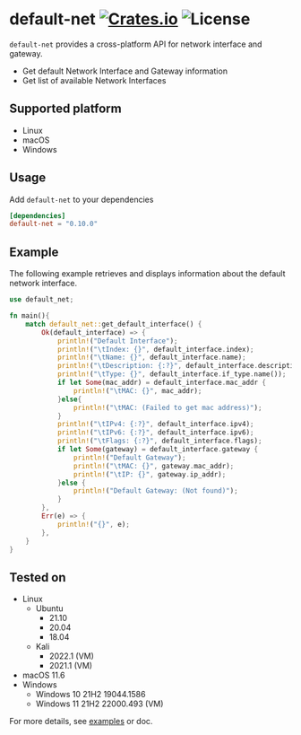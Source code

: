 [crates-badge]: https://img.shields.io/crates/v/default-net.svg
[crates-url]: https://crates.io/crates/default-net
[license-badge]: https://img.shields.io/crates/l/default-net.svg
[examples-url]: https://github.com/shellrow/default-net/tree/main/examples
# default-net [![Crates.io][crates-badge]][crates-url] ![License][license-badge]
  
`default-net` provides a cross-platform API for network interface and gateway.

- Get default Network Interface and Gateway information
- Get list of available Network Interfaces

## Supported platform
- Linux
- macOS
- Windows

## Usage
Add `default-net` to your dependencies  
```toml:Cargo.toml
[dependencies]
default-net = "0.10.0"
```

## Example 
The following example retrieves and displays information about the default network interface.
```rust
use default_net;

fn main(){
    match default_net::get_default_interface() {
        Ok(default_interface) => {
            println!("Default Interface");
            println!("\tIndex: {}", default_interface.index);
            println!("\tName: {}", default_interface.name);
            println!("\tDescription: {:?}", default_interface.description);
            println!("\tType: {}", default_interface.if_type.name());
            if let Some(mac_addr) = default_interface.mac_addr {
                println!("\tMAC: {}", mac_addr);
            }else{
                println!("\tMAC: (Failed to get mac address)");
            }
            println!("\tIPv4: {:?}", default_interface.ipv4);
            println!("\tIPv6: {:?}", default_interface.ipv6);
            println!("\tFlags: {:?}", default_interface.flags);
            if let Some(gateway) = default_interface.gateway {
                println!("Default Gateway");
                println!("\tMAC: {}", gateway.mac_addr);
                println!("\tIP: {}", gateway.ip_addr);
            }else {
                println!("Default Gateway: (Not found)");
            }
        },
        Err(e) => {
            println!("{}", e);
        },
    }
}
```

## Tested on
- Linux
    - Ubuntu 
        - 21.10 
        - 20.04 
        - 18.04
    - Kali 
        - 2022.1 (VM)
        - 2021.1 (VM)
- macOS 11.6
- Windows 
  - Windows 10 21H2 19044.1586
  - Windows 11 21H2 22000.493 (VM)

For more details, see [examples][examples-url] or doc.  
